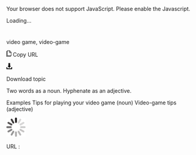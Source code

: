 Your browser does not support JavaScript. Please enable the Javascript.

Loading...

# 

video game, video-game

![Copy URL](video-game_files/Copy.png)
Copy URL

![Download](video-game_files/Download.png)

Download topic

Two words as a noun. Hyphenate as an adjective.

Examples
Tips for playing your video game (noun) 
Video-game tips (adjective)

![In progress](video-game_files/activity-large.gif)

URL :
